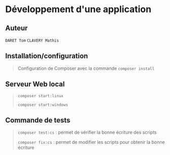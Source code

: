 # Développement d'une application 

## Auteur
`DARET Tom`
`CLAVERY Mathis`

## Installation/configuration
> Configuration de Composer avec la commande `composer install`  

## Serveur Web local
> `composer start:linux`
>
> `composer start:windows`  


## Commande de tests
>`composer test:cs`         : permet de vérifier la bonne écriture des scripts
>
>`composer fix:cs`          : permet de modifier les scripts pour obtenir la bonne écriture
> 